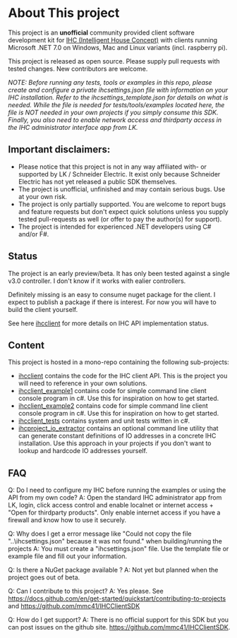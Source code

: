 # About This project

This project is an **unofficial** community provided client software development kit for [IHC (Intelligent House Concept)](https://www.lk.dk/professionel/produktoversigt/intelligente-systemer/ihc/) with clients running Microsoft .NET 7.0 on Windows, Mac and Linux variants (incl. raspberry pi).

This project is released as open source. Please supply pull requests with tested changes. New contributors are welcome.

*NOTE: Before running any tests, tools or examples in this repo, please create and configure a private ihcsettings.json file with information on your IHC installation. Refer to the ihcsettings_template.json for details on what is needed. While the file is needed for tests/tools/examples located here, the file is NOT needed in your own projects if you simply consume this SDK. Finally, you also need to enable network access and thirdparty access in the IHC administrator interface app from LK.*

## Important disclaimers:

* Please notice that this project is not in any way affiliated with- or supported by LK / Schneider Electric. It exist only because Schneider Electric has not yet released a public SDK themselves.
* The project is unofficial, unfinished and may contain serious bugs. Use at your own risk.
* The project is only partially supported. You are welcome to report bugs and feature requests but don't expect quick solutions unless you supply tested pull-requests as well (or offer to pay the author(s) for support).
* The project is intended for experienced .NET developers using C# and/or F#.

## Status

The project is an early preview/beta. It has only been tested against a single v3.0 controller. I don't know if it works with ealier controllers.

Definitely missing is an easy to consume nuget package for the client. I expect to publish a package if there is interest. For now you will have to build the client yourself. 

See here [ihcclient](ihcclient/README.md#Status) for more details on IHC API implementation status.

## Content

This project is hosted in a mono-repo containing the following sub-projects:

* [ihcclient](ihcclient/README.md) contains the code for the IHC client API. This is the project you will need to reference in your own solutions.
* [ihcclient_example1](ihcclient_example1/README.md) contains code for simple command line client console program in c#. Use this for inspiration on how to get started.
* [ihcclient_example2](ihcclient_example2/README.md) contains code for simple command line client console program in c#. Use this for inspiration on how to get started.
* [ihcclient_tests](ihcclient_tests/README.md) contains system and unit tests written in c#.
* [ihcproject_io_extractor](ihcproject_io_extractor/README.md) contains an optional command line utility that can generate constant definitions of IO addresses in a concrete IHC installation. Use this approach in your projects if you don't want to lookup and hardcode IO addresses yourself.

## FAQ

Q: Do I need to configure my IHC before running the examples or using the API from my own code? 
A: Open the standard IHC administrator app from LK, login, click access control and enable localnet or internet access + "Open for thirdparty products". Only enable internet access if you have a firewall and know how to use it securely. 

Q: Why does I get a error message like "Could not copy the file "..\ihcsettings.json" because it was not found." when building/running the projects
A: You must create a "ihcsettings.json" file. Use the template file or example file and fill out your information.

Q: Is there a NuGet package available ?
A: Not yet but planned when the project goes out of beta.

Q: Can I contribute to this project?
A: Yes please. See https://docs.github.com/en/get-started/quickstart/contributing-to-projects and https://github.com/mmc41/IHCClientSDK

Q: How do I get support?
A: There is no official support for this SDK but you can post issues on the github site. https://github.com/mmc41/IHCClientSDK.
